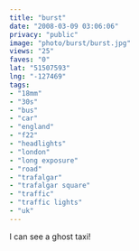 ```yaml
---
title: "burst"
date: "2008-03-09 03:06:06"
privacy: "public"
image: "photo/burst/burst.jpg"
views: "25"
faves: "0"
lat: "51507593"
lng: "-127469"
tags:
- "18mm"
- "30s"
- "bus"
- "car"
- "england"
- "f22"
- "headlights"
- "london"
- "long exposure"
- "road"
- "trafalgar"
- "trafalgar square"
- "traffic"
- "traffic lights"
- "uk"
---
```

I can see a ghost taxi!
